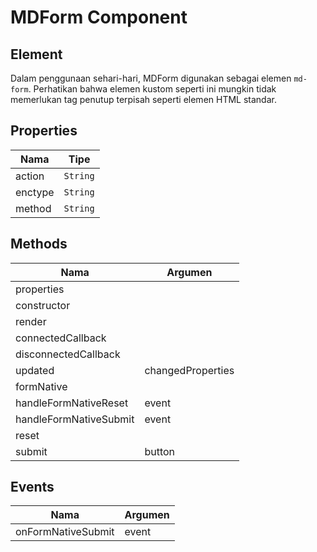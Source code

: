 # MDForm Component

## Element

Dalam penggunaan sehari-hari, MDForm digunakan sebagai elemen `md-form`. Perhatikan bahwa elemen kustom seperti ini mungkin tidak memerlukan tag penutup terpisah seperti elemen HTML standar.

## Properties

| Nama | Tipe |
| --- | --- |
| action | `String` |
| enctype | `String` |
| method | `String` |

## Methods

| Nama | Argumen |
| --- | --- |
| properties |  |
| constructor |  |
| render |  |
| connectedCallback |  |
| disconnectedCallback |  |
| updated | changedProperties |
| formNative |  |
| handleFormNativeReset | event |
| handleFormNativeSubmit | event |
| reset |  |
| submit | button |

## Events

| Nama | Argumen |
| --- | --- |
| onFormNativeSubmit | event |


